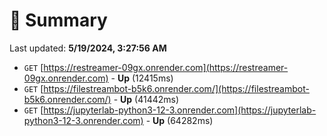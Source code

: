 # 📖 Summary
Last updated: **5/19/2024, 3:27:56 AM**

- `GET` [https://restreamer-09gx.onrender.com](https://restreamer-09gx.onrender.com) - **Up** (12415ms)
- `GET` [https://filestreambot-b5k6.onrender.com/](https://filestreambot-b5k6.onrender.com/) - **Up** (41442ms)
- `GET` [https://jupyterlab-python3-12-3.onrender.com](https://jupyterlab-python3-12-3.onrender.com) - **Up** (64282ms)
